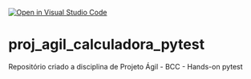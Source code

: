[![Open in Visual Studio Code](https://classroom.github.com/assets/open-in-vscode-c66648af7eb3fe8bc4f294546bfd86ef473780cde1dea487d3c4ff354943c9ae.svg)](https://classroom.github.com/online_ide?assignment_repo_id=8277973&assignment_repo_type=AssignmentRepo)
# proj_agil_calculadora_pytest
Repositório criado a disciplina de Projeto Ágil - BCC - Hands-on pytest
